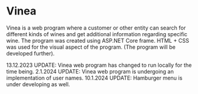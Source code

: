 # Vinea
Vinea is a web program where a customer or other entity can search for different kinds of wines and get additional information regarding specific wine. The program was created using ASP.NET Core frame. HTML + CSS was used for the visual aspect of the program. (The program will be developed further). 


13.12.2023 UPDATE: Vinea web program has changed to run locally for the time being.
2.1.2024 UPDATE: Vinea web program is undergoing an implementation of user names.
10.1.2024 UPDATE: Hamburger menu is under developing as well.
